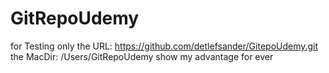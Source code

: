 # GitRepoUdemy
for Testing only
the URL: https://github.com/detlefsander/GitepoUdemy.git
the MacDir: /Users/GitRepoUdemy
show my advantage for ever 

